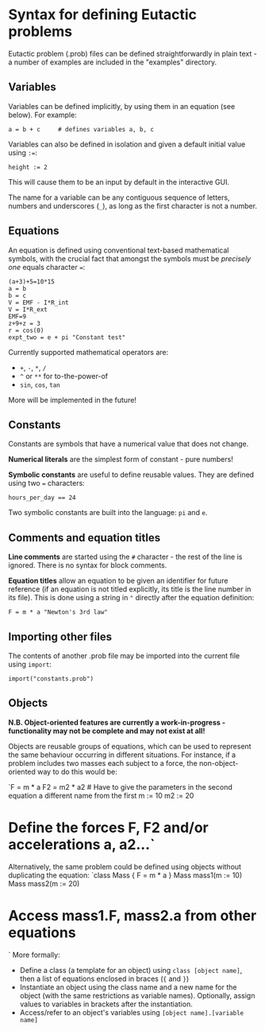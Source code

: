 # Syntax for defining Eutactic problems
Eutactic problem (.prob) files can be defined straightforwardly in plain text - a number of examples are included in the "examples" directory. 

## Variables
Variables can be defined implicitly, by using them in an equation (see below). For example:

`a = b + c     # defines variables a, b, c`

Variables can also be defined in isolation and given a default initial value using `:=`:

`height := 2`

This will cause them to be an input by default in the interactive GUI.

The name for a variable can be any contiguous sequence of letters, numbers and underscores (`_`), as long as the first character is not a number.

## Equations

An equation is defined using conventional text-based mathematical symbols, with the crucial fact that amongst the symbols must be *precisely one* equals character `=`:

```
(a+3)+5=10*15
a = b
b = c
V = EMF - I*R_int
V = I*R_ext
EMF=9
z+9+z = 3
r = cos(0)
expt_two = e + pi "Constant test"
```

Currently supported mathematical operators are:
* `+`, `-`, `*`, `/`
* `^` or `**` for to-the-power-of
* `sin`, `cos`, `tan`

More will be implemented in the future!

## Constants
Constants are symbols that have a numerical value that does not change.

**Numerical literals** are the simplest form of constant - pure numbers!

**Symbolic constants** are useful to define reusable values. They are defined using two `=` characters:

`hours_per_day == 24`

Two symbolic constants are built into the language: `pi` and `e`.

## Comments and equation titles
**Line comments** are started using the `#` character - the rest of the line is ignored. There is no syntax for block comments.

**Equation titles** allow an equation to be given an identifier for future reference (if an equation is not titled explicitly, its title is the line number in its file). This is done using a string in `"` directly after the equation definition:

`F = m * a "Newton's 3rd law"`

## Importing other files

The contents of another .prob file may be imported into the current file using `import`:

`import("constants.prob")`

## Objects

**N.B. Object-oriented features are currently a work-in-progress - functionality may not be complete and may not exist at all!**

Objects are reusable groups of equations, which can be used to represent the same behaviour occurring in different situations. For instance, if a problem includes two masses each subject to a force, the non-object-oriented way to do this would be:

`F = m * a
F2 = m2 * a2 # Have to give the parameters in the second equation a different name from the first
m := 10
m2 := 20
# Define the forces F, F2 and/or accelerations a, a2...`

Alternatively, the same problem could be defined using objects without duplicating the equation:
`class Mass {
    F = m * a
}
Mass mass1(m := 10)
Mass mass2(m := 20)
# Access mass1.F, mass2.a from other equations
`
More formally:
* Define a class (a template for an object) using `class [object name]`, then a list of equations enclosed in braces (`{` and `}`)
* Instantiate an object using the class name and a new name for the object (with the same restrictions as variable names). Optionally, assign values to variables in brackets after the instantiation.
* Access/refer to an object's variables using `[object name].[variable name]`
